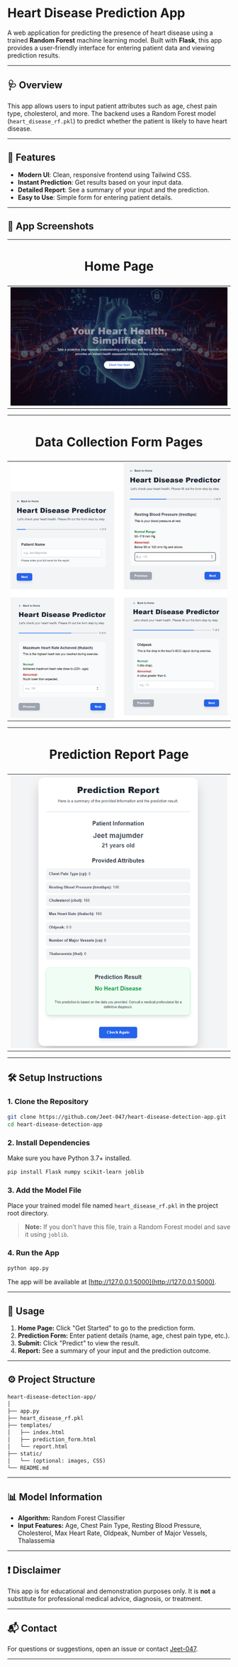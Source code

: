 # Heart Disease Prediction App

A web application for predicting the presence of heart disease using a trained **Random Forest** machine learning model. Built with **Flask**, this app provides a user-friendly interface for entering patient data and viewing prediction results.

---

## 🩺 Overview

This app allows users to input patient attributes such as age, chest pain type, cholesterol, and more. The backend uses a Random Forest model (`heart_disease_rf.pkl`) to predict whether the patient is likely to have heart disease.

---

## 🚀 Features

- **Modern UI**: Clean, responsive frontend using Tailwind CSS.
- **Instant Prediction**: Get results based on your input data.
- **Detailed Report**: See a summary of your input and the prediction.
- **Easy to Use**: Simple form for entering patient details.

---

## 📸 App Screenshots

| <h2 style="font-size:28px;">Home Page</h2> |
|-----------|
| ![Home](static/images/home_img.png) |

| <h2 style="font-size:28px;">Data Collection Form Pages</h2> |
|----------------|
| ![Form](static/images/forms_img.png) |

| <h2 style="font-size:28px;">Prediction Report Page</h2> |
|------------------|
| ![Report](static/images/report_img.png) |

---

## 🛠️ Setup Instructions

### 1. Clone the Repository

```bash
git clone https://github.com/Jeet-047/heart-disease-detection-app.git
cd heart-disease-detection-app
```

### 2. Install Dependencies

Make sure you have Python 3.7+ installed.

```bash
pip install Flask numpy scikit-learn joblib
```

### 3. Add the Model File

Place your trained model file named `heart_disease_rf.pkl` in the project root directory.

> **Note:** If you don’t have this file, train a Random Forest model and save it using `joblib`.

### 4. Run the App

```bash
python app.py
```

The app will be available at [http://127.0.0.1:5000](http://127.0.0.1:5000).

---

## 📝 Usage

1. **Home Page:** Click "Get Started" to go to the prediction form.
2. **Prediction Form:** Enter patient details (name, age, chest pain type, etc.).
3. **Submit:** Click "Predict" to view the result.
4. **Report:** See a summary of your input and the prediction outcome.

---

## ⚙️ Project Structure

```
heart-disease-detection-app/
│
├── app.py
├── heart_disease_rf.pkl
├── templates/
│   ├── index.html
│   ├── prediction_form.html
│   └── report.html
├── static/
│   └── (optional: images, CSS)
└── README.md
```

---

## 📊 Model Information

- **Algorithm:** Random Forest Classifier
- **Input Features:** Age, Chest Pain Type, Resting Blood Pressure, Cholesterol, Max Heart Rate, Oldpeak, Number of Major Vessels, Thalassemia

---

## ❗ Disclaimer

This app is for educational and demonstration purposes only. It is **not** a substitute for professional medical advice, diagnosis, or treatment.

---

## 📬 Contact

For questions or suggestions, open an issue or contact [Jeet-047](https://github.com/Jeet-047).

---
